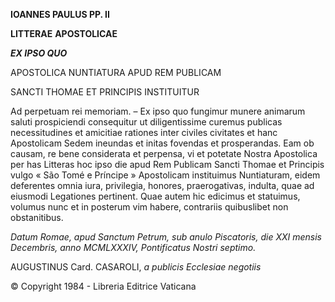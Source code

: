 **IOANNES PAULUS PP. II**

**LITTERAE** **APOSTOLICAE**

***EX IPSO QUO***

APOSTOLICA NUNTIATURA APUD REM PUBLICAM

SANCTI THOMAE ET PRINCIPIS INSTITUITUR

Ad perpetuam rei memoriam. – Ex ipso quo fungimur munere animarum saluti prospiciendi consequitur ut diligentissime curemus publicas necessitudines et amicitiae rationes inter civiles civitates et hanc Apostolicam Sedem ineundas et initas fovendas et prosperandas. Eam ob causam, re bene considerata et perpensa, vi et potetate Nostra Apostolica per has Litteras hoc ipso die apud Rem Publicam Sancti Thomae et Principis vulgo « São Tomé e Príncipe » Apostolicam instituimus Nuntiaturam, eidem deferentes omnia iura, privilegia, honores, praerogativas, indulta, quae ad eiusmodi Legationes pertinent. Quae autem hic edicimus et statuimus, vοlumus nunc et in posterum vim habere, contrariis quibuslibet nοn obstanitibus.

*Datum Romae, apud Sanctum Petrum, sub anulo Piscatoris, die XXI mensis Decembris, anno MCMLXXXIV, Pontificatus Nostri septimo.*

AUGUSTINUS Card. CASAROLI, *a publicis Ecclesiae negotiis*

© Copyright 1984 - Libreria Editrice Vaticana